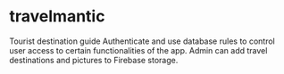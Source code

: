 # travelmantic
Tourist destination guide
Authenticate and use database rules 
to control user access to certain functionalities of the app.
Admin can add travel destinations and pictures to Firebase storage.
